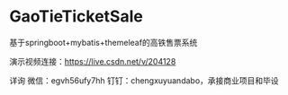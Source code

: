 # GaoTieTicketSale
基于springboot+mybatis+themeleaf的高铁售票系统 

演示视频连接：https://live.csdn.net/v/204128

详询 微信：egvh56ufy7hh 钉钉：chengxuyuandabo，承接商业项目和毕设
